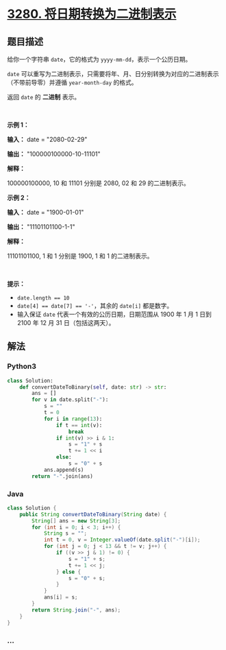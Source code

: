 # [3280. 将日期转换为二进制表示](https://leetcode.cn/problems/convert-date-to-binary)

## 题目描述

<!-- 这里写题目描述 -->

<p>给你一个字符串 <code>date</code>，它的格式为 <code>yyyy-mm-dd</code>，表示一个公历日期。</p>

<p><code>date</code> 可以重写为二进制表示，只需要将年、月、日分别转换为对应的二进制表示（不带前导零）并遵循 <code>year-month-day</code> 的格式。</p>

<p>返回 <code>date</code> 的 <strong>二进制</strong> 表示。</p>

<p>&nbsp;</p>

<p><strong class="example">示例 1：</strong></p>

<div class="example-block">
<p><strong>输入：</strong> <span class="example-io">date = "2080-02-29"</span></p>

<p><strong>输出：</strong> <span class="example-io">"100000100000-10-11101"</span></p>

<p><strong>解释：</strong></p>

<p><span class="example-io">100000100000, 10 和 11101 分别是 2080, 02 和 29 的二进制表示。</span></p>
</div>

<p><strong class="example">示例 2：</strong></p>

<div class="example-block">
<p><strong>输入：</strong> <span class="example-io">date = "1900-01-01"</span></p>

<p><strong>输出：</strong> <span class="example-io">"11101101100-1-1"</span></p>

<p><strong>解释：</strong></p>

<p><span class="example-io">11101101100, 1 和 1 分别是 1900, 1 和 1 的二进制表示。</span></p>
</div>

<p>&nbsp;</p>

<p><strong>提示：</strong></p>

<ul>
	<li><code>date.length == 10</code></li>
	<li><code>date[4] == date[7] == '-'</code>，其余的 <code>date[i]</code> 都是数字。</li>
	<li>输入保证 <code>date</code> 代表一个有效的公历日期，日期范围从 1900 年 1 月 1 日到 2100 年 12 月 31 日（包括这两天）。</li>
</ul>


## 解法

<!-- 这里可写通用的实现逻辑 -->

<!-- tabs:start -->

### **Python3**

<!-- 这里可写当前语言的特殊实现逻辑 -->

```python
class Solution:
    def convertDateToBinary(self, date: str) -> str:
        ans = []
        for v in date.split("-"):
            s = ""
            t = 0
            for i in range(13):
                if t == int(v):
                    break
                if int(v) >> i & 1:
                    s = "1" + s
                    t += 1 << i
                else:
                    s = "0" + s
            ans.append(s)
        return "-".join(ans)
```

### **Java**

<!-- 这里可写当前语言的特殊实现逻辑 -->

```java
class Solution {
    public String convertDateToBinary(String date) {
        String[] ans = new String[3];
        for (int i = 0; i < 3; i++) {
            String s = "";
            int t = 0, v = Integer.valueOf(date.split("-")[i]);
            for (int j = 0; j < 13 && t != v; j++) {
                if ((v >> j & 1) != 0) {
                    s = "1" + s;
                    t += 1 << j;
                } else {
                    s = "0" + s;
                }    
            }
            ans[i] = s;
        }
        return String.join("-", ans);
    }
}
```

### **...**

```

```

<!-- tabs:end -->
